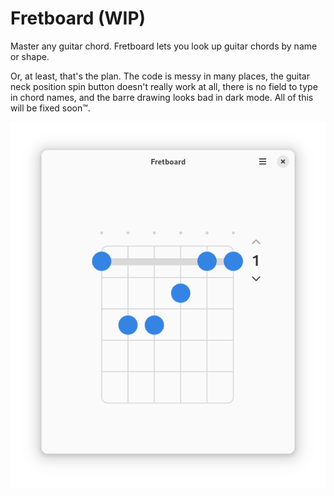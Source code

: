 # Fretboard (WIP)

Master any guitar chord. Fretboard lets you look up guitar chords by name or shape.

Or, at least, that's the plan. The code is messy in many places, the guitar neck position spin button doesn't really work at all, there is no field to type in chord names, and the barre drawing looks bad in dark mode. All of this will be fixed soon™.

![screenshot](/data/screenshots/screenshot-1.png)
